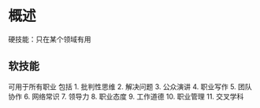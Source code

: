 # 概述
硬技能：只在某个领域有用
## 软技能
可用于所有职业
包括
	1. 批判性思维
	2. 解决问题
	3. 公众演讲
	4. 职业写作
	5. 团队协作
	6. 网络常识
	7. 领导力
	8. 职业态度
	9. 工作道德
	10. 职业管理
	11. 交叉学科